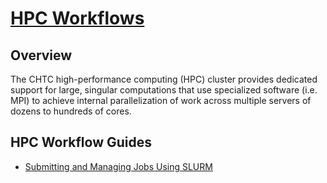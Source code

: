 # [HPC Workflows](/hpc-workflows/)

## Overview

The CHTC high-performance computing (HPC) cluster provides dedicated support for large, 
singular computations that use specialized software (i.e. MPI) to achieve internal 
parallelization of work across multiple servers of dozens to hundreds of cores.

## HPC Workflow Guides

- [Submitting and Managing Jobs Using SLURM](https://chtc.cs.wisc.edu/uw-research-computing/hpc-job-submission)
